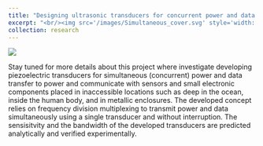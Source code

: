 ```yaml
---
title: "Designing ultrasonic transducers for concurrent power and data transfer"
excerpt: "<br/><img src='/images/Simultaneous_cover.svg' style='width: 80%'>"
collection: research
---
```


<img src='/images/Simultaneous_cover.svg'>

Stay tuned for more details about this project where investigate developing piezoelectric
transducers for simultaneous (concurrent) power and data transfer to power and communicate
with sensors and small electronic components placed in inaccessible locations such as
deep in the ocean, inside the human body, and in metallic enclosures. The developed
concept relies on frequency division multiplexing to transmit power and data simultaneously
using a single transducer and without interruption. The sensisitvity and the bandwidth of the
developed transducers are predicted analytically and verified experimentally.